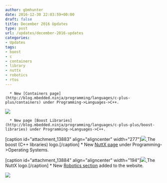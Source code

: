 ```yaml
---
author: gbmhunter
date: 2016-12-30 22:03:59+00:00
draft: false
title: December 2016 Updates
type: post
url: /updates/december-2016-updates
categories:
- Updates
tags:
- boost
- c
- containers
- library
- nuttx
- robotics
- rtos
---
```



	  * New [Containers page](http://blog.mbedded.ninja/programming/languages/c-plus-plus/containers) under Programming->Languages->C++.  

   



[![](http://blog.mbedded.ninja/wp-content/uploads/2016/12/cardboard-boxes.png)
](http://blog.mbedded.ninja/wp-content/uploads/2016/12/cardboard-boxes.png)


  





	  * New page [Boost Libraries](http://blog.mbedded.ninja/programming/languages/c-plus-plus/boost-libraries) under Programming->Languages->C++.  

   

[caption id="attachment_13883" align="aligncenter" width="277"][![](http://blog.mbedded.ninja/wp-content/uploads/2017/01/boost-c-plus-plus-libraries-logo.png)
](http://blog.mbedded.ninja/wp-content/uploads/2017/01/boost-c-plus-plus-libraries-logo.png) The boost (C++ libraries) logo.[/caption]
	  * New [NuttX page](http://blog.mbedded.ninja/programming/operating-systems/nuttx) under Programming->Operating Systems.  

   

[caption id="attachment_13884" align="aligncenter" width="194"][![](http://blog.mbedded.ninja/wp-content/uploads/2017/01/nuttx-rtos-logo.png)
](http://blog.mbedded.ninja/wp-content/uploads/2017/01/nuttx-rtos-logo.png) The NuttX logo.[/caption]
	  * New [Robotics section](http://blog.mbedded.ninja/robotics) added to the website.  

  



[![](http://blog.mbedded.ninja/wp-content/uploads/2016/12/robotics-roombot-humanoid-waving.png)
](http://blog.mbedded.ninja/wp-content/uploads/2016/12/robotics-roombot-humanoid-waving.png)





